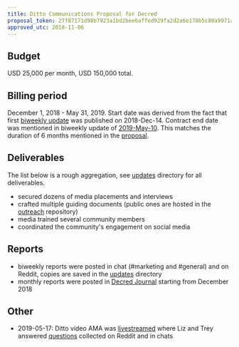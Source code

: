 ```yaml
---
title: Ditto Communications Proposal for Decred
proposal_token: 27f87171d98b7923a1bd2bee6affed929fa2d2a6e178b5c80a9971a92a5c7f50
approved_utc: 2018-11-06
---
```


## Budget

USD 25,000 per month, USD 150,000 total.

## Billing period

December 1, 2018 - May 31, 2019. Start date was derived from the fact that first [biweekly update](updates/20181214.md) was published on 2018-Dec-14. Contract end date was mentioned in biweekly update of [2019-May-10](updates/20190510.md). This matches the duration of 6 months mentioned in the [proposal](https://proposals.decred.org/proposals/27f8717).

## Deliverables

The list below is a rough aggregation, see [updates](updates) directory for all deliverables.

- secured dozens of media placements and interviews
- crafted multiple guiding documents (public ones are hosted in the [outreach](https://github.com/decredcommunity/outreach) repository)
- media trained several community members
- coordinated the community's engagement on social media

## Reports

- biweekly reports were posted in chat (#marketing and #general) and on Reddit, copies are saved in the [updates](updates) directory
- monthly reports were posted in [Decred Journal](https://xaur.github.io/decred-news/) starting from December 2018

## Other

- 2019-05-17: Ditto video AMA was [livestreamed](https://www.youtube.com/watch?v=i8XjAOMX-VM) where Liz and Trey answered [questions](https://www.reddit.com/r/decred/comments/bm9as0/ama_livestream_with_liz_and_trey_from_ditto_pr/) collected on Reddit and in chats
